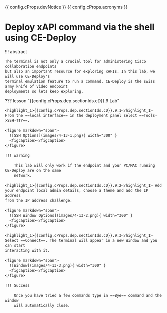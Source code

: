{{ config.cProps.devNotice }}
{{ config.cProps.acronyms }}
# Deploy xAPI command via the shell using CE-Deploy

!!! abstract

    The terminal is not only a crucial tool for administering Cisco collaboration endpoints 
    but also an important resource for exploring xAPIs. In this lab, we will use CE-Deploy's 
    terminal emulation feature to run a command. CE-Deploy is the swiss army knife of video endpoint
    deployments so lets keep exploring.

??? lesson "{{config.cProps.dep.sectionIds.cD}}.9 Lab"

    <highlight_1>{{config.cProps.dep.sectionIds.cD}}.9.1</highlight_1> From the ==local interface== in the deployment panel select ==Tools->SSH-TTY==.
    
    <figure markdown="span">
      ![SSH Options](images/4-13-1.png){ width="300" }
      <figcaption></figcaption>
    </figure>

    !!! warning

        This lab will only work if the endpoint and your PC/MAC running CE-Deploy are on the same 
        network.
    
    <highlight_1>{{config.cProps.dep.sectionIds.cD}}.9.2</highlight_1> Add your endpoint local admin details, choose a theme and add the IP address 
    from the IP address challenge. 
    
    <figure markdown="span">
      ![SSH Window Options](images/4-13-2.png){ width="300" }
      <figcaption></figcaption>
    </figure>
    
    <highlight_1>{{config.cProps.dep.sectionIds.cD}}.9.3</highlight_1> Select ==Connect==. The terminal will appear in a new Window and you can start 
    interacting with it.
    
    <figure markdown="span">
      ![Window](images/4-13-3.png){ width="300" }
      <figcaption></figcaption>
    </figure>

    !!! Success
    
        Once you have tried a few commands type in ==Bye== command and the window 
        will automatically close.